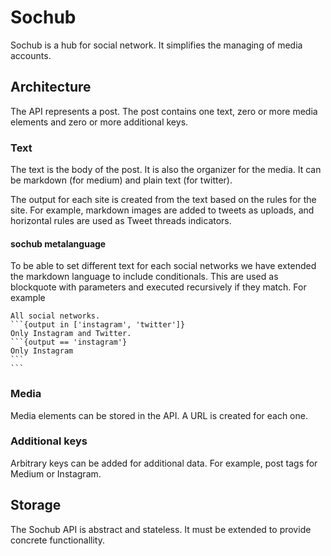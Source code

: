 # Sochub

Sochub is a hub for social network. It simplifies the managing of media
accounts.

## Architecture

The API represents a post. The post contains
one text, zero or more media elements and zero or more additional keys.

### Text

The text is the body of the post. It is also the organizer for the media. It can
be markdown (for medium) and plain text (for twitter).

The output for each site is created from the text based on the rules for the
site. For example, markdown images are added to tweets as uploads, and
horizontal rules are used as Tweet threads indicators.

#### sochub metalanguage

To be able to set different text for each social networks we have extended the
markdown language to include conditionals. This are used as blockquote with
parameters and executed recursively if they match. For example

    All social networks.
    ```{output in ['instagram', 'twitter']}
    Only Instagram and Twitter.
    ```{output == 'instagram'}
    Only Instagram
    ```
    ```

### Media

Media elements can be stored in the API. A URL is created for each one.

### Additional keys

Arbitrary keys can be added for additional data. For example, post tags for
Medium or Instagram.

## Storage

The Sochub API is abstract and stateless. It must be extended to provide
concrete functionallity.
